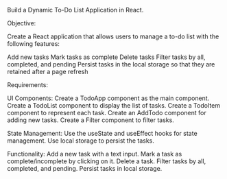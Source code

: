 Build a Dynamic To-Do List Application in React.

Objective:

Create a React application that allows users to manage a to-do list with the following features:

Add new tasks
Mark tasks as complete
Delete tasks
Filter tasks by all, completed, and pending
Persist tasks in the local storage so that they are retained after a page refresh

Requirements:

UI Components:
Create a TodoApp component as the main component.
Create a TodoList component to display the list of tasks.
Create a TodoItem component to represent each task.
Create an AddTodo component for adding new tasks.
Create a Filter component to filter tasks.

State Management:
Use the useState and useEffect hooks for state management.
Use local storage to persist the tasks.

Functionality:
Add a new task with a text input.
Mark a task as complete/incomplete by clicking on it.
Delete a task.
Filter tasks by all, completed, and pending.
Persist tasks in local storage.